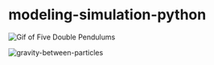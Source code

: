 # modeling-simulation-python

![Gif of Five Double Pendulums](https://media4.giphy.com/media/v1.Y2lkPTc5MGI3NjExcTE2NHlhMHdmdWMzYmk0d3l1OGkxd3Q4YzQxZG42czF0bmdtempmNyZlcD12MV9pbnRlcm5hbF9naWZfYnlfaWQmY3Q9Zw/bnZ7zvmwX970WajJeg/giphy.gif)

![gravity-between-particles](https://media3.giphy.com/media/v1.Y2lkPTc5MGI3NjExamYxbWZpOHZ4MjRteTdsY3MxcTFtbmJqbHJmNnE1OThlZm1uZDUyNiZlcD12MV9pbnRlcm5hbF9naWZfYnlfaWQmY3Q9Zw/l50TIN784DsVOl6b0i/giphy.gif)